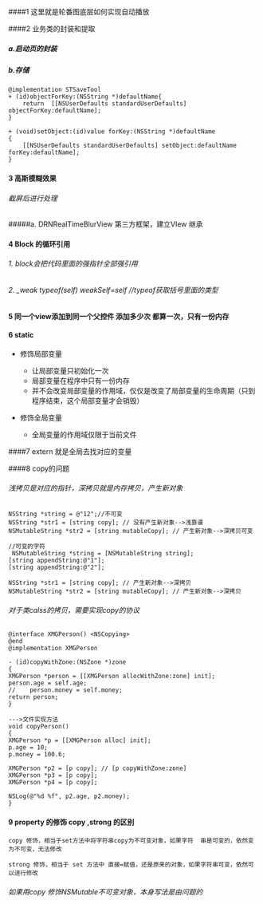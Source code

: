 ####1 这里就是轮番图底层如何实现自动播放

####2 业务类的封装和提取

##### a.启动页的封装
##### b.存储
```
@implementation STSaveTool
+ (id)objectForKey:(NSString *)defaultName{
    return  [[NSUserDefaults standardUserDefaults] objectForKey:defaultName];
}

+ (void)setObject:(id)value forKey:(NSString *)defaultName
{
    [[NSUserDefaults standardUserDefaults] setObject:defaultName forKey:defaultName];
}
```
#### 3 高斯模糊效果
###### 截屏后进行处理 
#####a. DRNRealTimeBlurView 第三方框架，建立VIew 继承

#### 4 Block 的循环引用
###### 1. block会把代码里面的强指针全部强引用
###### 2. _weak typeof(self) weakSelf=self //typeof获取括号里面的类型

#### 5 同一个view添加到同一个父控件 添加多少次 都算一次，只有一份内存

#### 6 static
 - 修饰局部变量
    * 让局部变量只初始化一次
    * 局部变量在程序中只有一份内存
    * 并不会改变局部变量的作用域，仅仅是改变了局部变量的生命周期（只到程序结束，这个局部变量才会销毁）

 - 修饰全局变量
    * 全局变量的作用域仅限于当前文件

####7 extern 就是全局去找对应的变量

####8 copy的问题
###### 浅拷贝是对应的指针，深拷贝就是内存拷贝，产生新对象
    NSString *string = @"12";//不可变
    NSString *str1 = [string copy]; // 没有产生新对象-->浅靠谱
    NSMutableString *str2 = [string mutableCopy]; // 产生新对象-->深拷贝可变
    
    //可变的字符
     NSMutableString *string = [NSMutableString string];
    [string appendString:@"1"];
    [string appendString:@"2"];
    
    NSString *str1 = [string copy]; // 产生新对象-->深拷贝
    NSMutableString *str2 = [string mutableCopy]; // 产生新对象-->深拷贝
    
###### 对于类calss的拷贝，需要实现copy的协议
    @interface XMGPerson() <NSCopying>
    @end
    @implementation XMGPerson

    - (id)copyWithZone:(NSZone *)zone
    {
    XMGPerson *person = [[XMGPerson allocWithZone:zone] init];
    person.age = self.age;
    //    person.money = self.money;
    return person;
    }    
    
    --->文件实现方法
    void copyPerson()
    {
    XMGPerson *p = [[XMGPerson alloc] init];
    p.age = 10;
    p.money = 100.6;
    
    XMGPerson *p2 = [p copy]; // [p copyWithZone:zone]
    XMGPerson *p3 = [p copy];
    XMGPerson *p4 = [p copy];
    
    NSLog(@"%d %f", p2.age, p2.money);
    }
####  9 property 的修饰 copy ,strong 的区别
    copy 修饰，相当于set方法中将字符串copy为不可变对象，如果字符  串是可变的，依然变为不可变，无法修改
 
    strong 修饰，相当于 set 方法中 直接=赋值，还是原来的对象，如果字符串可变，依然可以进行修改
    
###### 如果用copy 修饰NSMutable不可变对象，本身写法是由问题的    
    